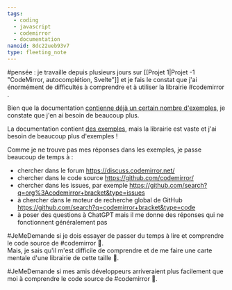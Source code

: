 ```yaml
---
tags:
  - coding
  - javascript
  - codemirror
  - documentation
nanoid: 8dc22ueb93v7
type: fleeting_note
---
```

#pensée : je travaille depuis plusieurs jours sur [[Projet 1|Projet -1 "CodeMirror, autocomplétion, Svelte"]] et je fais le constat que j'ai énormément de difficultés à comprendre et à utiliser la librairie #codemirror .

Bien que la documentation [contienne déjà un certain nombre d'exemples](https://codemirror.net/examples/), je constate que j'en ai besoin de beaucoup plus.

La documentation contient [des exemples](https://codemirror.net/examples/), mais la librairie est vaste et j'ai besoin de beaucoup plus d'exemples !

Comme je ne trouve pas mes réponses dans les exemples, je passe beaucoup de temps à :

- chercher dans le forum https://discuss.codemirror.net/
- chercher dans le code source https://github.com/codemirror/
- chercher dans les issues, par exemple https://github.com/search?q=org%3Acodemirror+bracket&type=issues
- à chercher dans le moteur de recherche global de GitHub https://github.com/search?q=codemirror+bracket&type=code
- à poser des questions à ChatGPT mais il me donne des réponses qui ne fonctionnent généralement pas

#JeMeDemande si je dois essayer de passer du temps à lire et comprendre le code source de #codemirror 🤔.  
Mais, je sais qu'il m'est difficile de comprendre et de me faire une carte mentale d'une librairie de cette taille 🤔.

#JeMeDemande si mes amis développeurs arriveraient plus facilement que moi à comprendre le code source de #codemirror 🤔.
